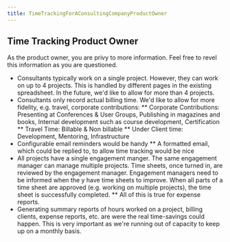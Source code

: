 ```yaml
---
title: TimeTrackingForAConsultingCompanyProductOwner
---
```

## Time Tracking Product Owner

As the product owner, you are privy to more information. Feel free to revel this information as you are questioned.

* Consultants typically work on a single project. However, they can work on up to 4 projects. This is handled by different pages in the existing spreadsheet. In the future, we'd like to allow for more than 4 projects.
* Consultants only record actual billing time. We'd like to allow for more fidelity, e.g. travel, corporate contributions:
** Corporate Contributions: Presenting at Conferences & User Groups, Publishing in magazines and books, Internal development such as course development, Certification
** Travel Time: Billable & Non billable
** Under Client time: Development, Mentoring, Infrastructure
* Configurable email reminders would be handy
** A formatted email, which could be replied to, to allow time tracking would be nice
* All projects have a single engagement manger. The same engagement manager can manage multiple projects. Time sheets, once turned in, are reviewed by the engagement manager. Engagement managers need to be informed when the y have time sheets to improve. When all parts of a time sheet are approved (e.g. working on multiple projects), the time sheet is successfully completed.
** All of this is true for expense reports.
* Generating summary reports of hours worked on a project, billing clients, expense reports, etc. are were the real time-savings could happen. This is very important as we're running out of capacity to keep up on a monthly basis.
